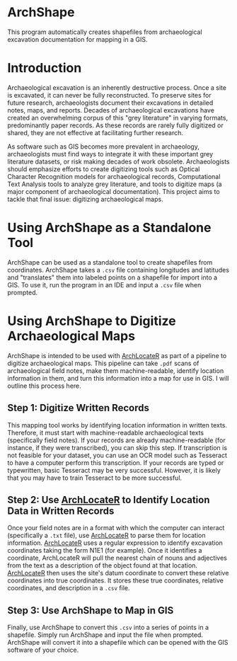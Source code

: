 # ArchShape
This program automatically creates shapefiles from archaeological excavation documentation for mapping in a GIS.

# Introduction
Archaeological excavation is an inherently destructive process. Once a site is excavated, it can never be fully reconstructed. To preserve sites for future research, archaeologists document their excavations in detailed notes, maps, and reports. Decades of archaeological excavations have created an overwhelming corpus of this "grey literature" in varying formats, predominantly paper records. As these records are rarely fully digitized or shared, they are not effective at facilitating further research.

As software such as GIS becomes more prevalent in archaeology, archaeologists must find ways to integrate it with these important grey literature datasets, or risk making decades of work obsolete. Archaeologists should emphasize efforts to create digitizing tools such as Optical Character Recognition models for archaeological records, Computational Text Analysis tools to analyze grey literature, and tools to digitize maps (a major component of archaeological documentation). This project aims to tackle that final issue: digitizing archaeological maps.

# Using ArchShape as a Standalone Tool
ArchShape can be used as a standalone tool to create shapefiles from coordinates. ArchShape takes a `.csv` file containing longitudes and latitudes and "translates" them into labeled points on a shapefile for import into a GIS. To use it, run the program in an IDE and input a `.csv` file when prompted. 

# Using ArchShape to Digitize Archaeological Maps
ArchShape is intended to be used with [ArchLocateR](https://github.com/EFletcher2014/ArchLocateR) as part of a pipeline to digitize archaeological maps. This pipeline can take `.pdf` scans of archaeological field notes, make them machine-readable, identify location information in them, and turn this information into a map for use in GIS. I will outline this process here.

## Step 1: Digitize Written Records
This mapping tool works by identifying location information in written texts. Therefore, it must start with machine-readable archaeological texts (specifically field notes). If your records are already machine-readable (for instance, if they were transcribed), you can skip this step. If transcription is not feasible for your dataset, you can use an OCR model such as Tesseract to have a computer perform this transcription. If your records are typed or typewritten, basic Tesseract may be very successful. However, it is likely that you may have to train Tesseract to be more successful.

## Step 2: Use [ArchLocateR](https://github.com/EFletcher2014/ArchLocateR) to Identify Location Data in Written Records
Once your field notes are in a format with which the computer can interact (specifically a `.txt` file), use [ArchLocateR](https://github.com/EFletcher2014/ArchLocateR) to parse them for location information. [ArchLocateR](https://github.com/EFletcher2014/ArchLocateR) uses a regular expression to identify excavation coordinates taking the form N1E1 (for example). Once it identifies a coordinate, ArchLocateR will pull the nearest chain of nouns and adjectives from the text as a description of the object found at that location. [ArchLocateR](https://github.com/EFletcher2014/ArchLocateR) then uses the site's datum coordinate to convert these relative coordinates into true coordinates. It stores these true coordinates, relative coordinates, and description in a `.csv` file.

## Step 3: Use ArchShape to Map in GIS
Finally, use ArchShape to convert this `.csv` into a series of points in a shapefile. Simply run ArchShape and input the file when prompted. ArchShape will convert it into a shapefile which can be opened with the GIS software of your choice.
